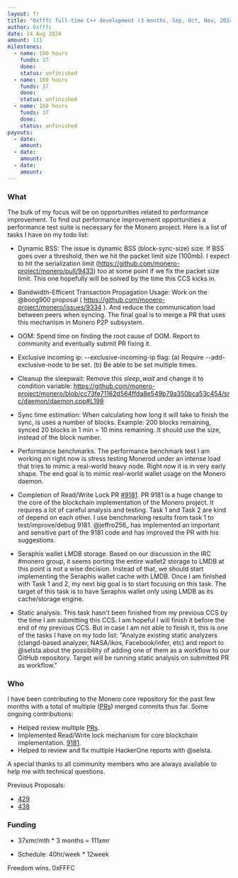 ```yaml
---
layout: fr
title: "0xfffc full-time C++ development (3 months, Sep, Oct, Nov, 2024)"
author: 0xfffc
date: 14 Aug 2024
amount: 111
milestones:
  - name: 160 hours
    funds: 37
    done:
    status: unfinished
  - name: 160 hours
    funds: 37
    done:
    status: unfinished
  - name: 160 hours
    funds: 37
    done:
    status: unfinished
payouts:
  - date:
    amount:
  - date:
    amount:
  - date:
    amount:
---
```

  
### What

The bulk of my focus will be on opportunities related to performance improvement. To find out performance improvement opportunities a performance test suite is necessary for the Monero project. Here is a list of tasks I have on my todo list:

- Dynamic BSS: The issue is dynamic BSS (block-sync-size) size. If BSS goes over a threshold, then we hit the packet limit size (100mb). I expect to hit the serialization limit (https://github.com/monero-project/monero/pull/9433) too at some point if we fix the packet size limit. This one hopefully will be solved by the time this CCS kicks in.

- Bandwidth-Efficent Transaction Propagation Usage: Work on the @boog900 proposal ( https://github.com/monero-project/monero/issues/9334 ). And reduce the communication load between peers when syncing. The final goal is to merge a PR that uses this mechanism in Monero P2P subsystem. 

- OOM: Spend time on finding the root cause of OOM. Report to community and eventually submit PR fixing it.

- Exclusive incoming ip: --exclusive-incoming-ip flag: (a) Require --add-exclusive-node to be set. (b) Be able to be set multiple times.

- Cleanup the sleepwait: Remove this _sleep_wait_ and change it to condition variable: https://github.com/monero-project/monero/blob/cc73fe71162d564ffda8e549b79a350bca53c454/src/daemon/daemon.cpp#L198

- Sync time estimation: When calculating how long it will take to finish the sync, is uses a number of blocks. Example: 200 blocks remaining, synced 20 blocks in 1 min = 10 mins remaining. It should use the size, instead of the block number.

- Performance benchmarks. The performance benchmark test I am working on right now is stress testing Monerod under an intense load that tries to mimic a real-world heavy node. Right now it is in very early shape. The end goal is to mimic real-world wallet usage on the Monero daemon.

- Completion of Read/Write Lock PR [#9181](https://github.com/monero-project/monero/pull/9181). PR 9181 is a huge change to the core of the blockchain implementation of the Monero project. It requires a lot of careful analysis and testing. Task 1 and Task 2 are kind of depend on each other. I use benchmarking results from task 1 to test/improve/debug 9181. @jeffro256_ has implemented an important and sensitive part of the 9181 code and has improved the PR with his suggestions.

- Seraphis wallet LMDB storage. Based on our discussion in the IRC #monero group, it seems porting the entire wallet2 storage to LMDB at this point is not a wise decision. Instead of that, we should start implementing the Seraphis wallet cache with LMDB. Once I am finished with Task 1 and 2, my next big goal is to start focusing on this task. The target of this task is to have Seraphis wallet only using LMDB as its cache/storage engine.

- Static analysis. This task hasn't been finished from my previous CCS by the time I am submitting this CCS. I am hopeful I will finish it before the end of my previous CCS. But in case I am not able to finish it, this is one of the tasks I have on my todo list: "Analyze existing static analyzers (clangd-based analyzer, NASA/ikos, Facebook/infer, etc) and report to @selsta about the possibility of adding one of them as a workflow to our GitHub repository. Target will be running static analysis on submitted PR as workflow."

### Who

I have been contributing to the Monero core repository for the past few months with a total of multiple ([PRs]( https://github.com/monero-project/monero/pulls?q=is%3Apr+author%3A0xFFFC0000+)) merged commits thus far. Some ongoing contributions:

- Helped review multiple [PRs](https://github.com/monero-project/monero/pulls?q=is%3Apr+reviewed-by%3A%40me).
- Implemented Read/Write lock mechanism for core blockchain implementation. [9181](https://github.com/monero-project/monero/pull/9181).
- Helped to review and fix multiple HackerOne reports with @selsta.

A special thanks to all community members who are always available to help me with technical questions.
  
Previous Proposals:
  
- [429](https://repo.getmonero.org/monero-project/ccs-proposals/-/merge_requests/429)
- [438](https://repo.getmonero.org/monero-project/ccs-proposals/-/merge_requests/438)

### Funding

- 37xmr/mth * 3 months = 111xmr

- Schedule: 40hr/week * 12week


Freedom wins.
0xFFFC
